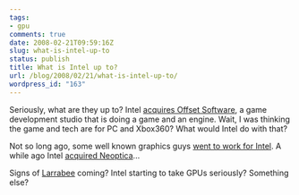 ```yaml
---
tags:
- gpu
comments: true
date: 2008-02-21T09:59:16Z
slug: what-is-intel-up-to
status: publish
title: What is Intel up to?
url: /blog/2008/02/21/what-is-intel-up-to/
wordpress_id: "163"
---
```


Seriously, what are they up to? Intel [acquires Offset Software](http://www.projectoffset.com/news.php), a game development studio that is doing a game and an engine. Wait, I was thinking the game and tech are for PC and Xbox360? What would Intel do with that?

Not so long ago, some well known graphics guys [went to work for Intel](http://www.beyond3d.com/content/news/557). A while ago Intel [acquired Neoptica](http://www.beyond3d.com/content/news/534)...

Signs of [Larrabee][1] coming? Intel starting to take GPUs seriously? Something else?

[1]: http://en.wikipedia.org/wiki/Larrabee_(GPU)
